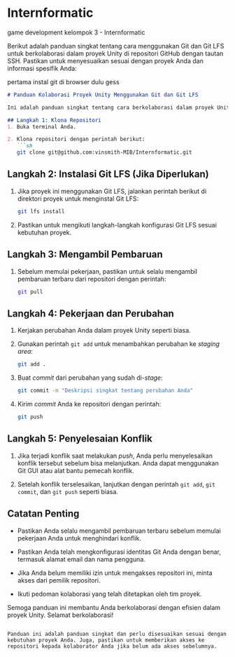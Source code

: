 # Internformatic

game development kelompok 3 - Internformatic

Berikut adalah panduan singkat tentang cara menggunakan Git dan Git LFS untuk berkolaborasi dalam proyek Unity di repositori GitHub dengan tautan SSH. Pastikan untuk menyesuaikan sesuai dengan proyek Anda dan informasi spesifik Anda:

pertama instal git di browser dulu gess

```markdown
# Panduan Kolaborasi Proyek Unity Menggunakan Git dan Git LFS

Ini adalah panduan singkat tentang cara berkolaborasi dalam proyek Unity dengan menggunakan Git dan Git LFS. Pastikan Anda telah menginstal Git dan Git LFS di komputer Anda sebelum memulai.

## Langkah 1: Klona Repositori
1. Buka terminal Anda.

2. Klona repositori dengan perintah berikut:
   ```sh
   git clone git@github.com:vinsmith-MIB/Internformatic.git
   ```

## Langkah 2: Instalasi Git LFS (Jika Diperlukan)
1. Jika proyek ini menggunakan Git LFS, jalankan perintah berikut di direktori proyek untuk menginstal Git LFS:
   ```sh
   git lfs install
   ```

2. Pastikan untuk mengikuti langkah-langkah konfigurasi Git LFS sesuai kebutuhan proyek.

## Langkah 3: Mengambil Pembaruan
1. Sebelum memulai pekerjaan, pastikan untuk selalu mengambil pembaruan terbaru dari repositori dengan perintah:
   ```sh
   git pull
   ```

## Langkah 4: Pekerjaan dan Perubahan
1. Kerjakan perubahan Anda dalam proyek Unity seperti biasa.

2. Gunakan perintah `git add` untuk menambahkan perubahan ke *staging area*:
   ```sh
   git add .
   ```

3. Buat *commit* dari perubahan yang sudah di-*stage*:
   ```sh
   git commit -m "Deskripsi singkat tentang perubahan Anda"
   ```

4. Kirim *commit* Anda ke repositori dengan perintah:
   ```sh
   git push
   ```

## Langkah 5: Penyelesaian Konflik
1. Jika terjadi konflik saat melakukan *push*, Anda perlu menyelesaikan konflik tersebut sebelum bisa melanjutkan. Anda dapat menggunakan Git GUI atau alat bantu pemecah konflik.

2. Setelah konflik terselesaikan, lanjutkan dengan perintah `git add`, `git commit`, dan `git push` seperti biasa.

## Catatan Penting
- Pastikan Anda selalu mengambil pembaruan terbaru sebelum memulai pekerjaan Anda untuk menghindari konflik.

- Pastikan Anda telah mengkonfigurasi identitas Git Anda dengan benar, termasuk alamat email dan nama pengguna.

- Jika Anda belum memiliki izin untuk mengakses repositori ini, minta akses dari pemilik repositori.

- Ikuti pedoman kolaborasi yang telah ditetapkan oleh tim proyek.

Semoga panduan ini membantu Anda berkolaborasi dengan efisien dalam proyek Unity. Selamat berkolaborasi!
```

Panduan ini adalah panduan singkat dan perlu disesuaikan sesuai dengan kebutuhan proyek Anda. Juga, pastikan untuk memberikan akses ke repositori kepada kolaborator Anda jika belum ada akses sebelumnya.
